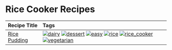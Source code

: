 # Rice Cooker Recipes 

|Recipe Title|Tags
|:---|:---|
|[Rice Pudding](../recipes/ricepudding.md)|<a href="../tags/dairy.html"><img src="https://img.shields.io/badge/tag-dairy-4b9e32" alt="dairy" /></a> <a href="../tags/dessert.html"><img src="https://img.shields.io/badge/tag-dessert-84f8cf" alt="dessert" /></a> <a href="../tags/easy.html"><img src="https://img.shields.io/badge/tag-easy-72fcc" alt="easy" /></a> <a href="../tags/rice.html"><img src="https://img.shields.io/badge/tag-rice-25a9f1" alt="rice" /></a> <a href="../tags/rice_cooker.html"><img src="https://img.shields.io/badge/tag-rice_cooker-f6b493" alt="rice_cooker" /></a> <a href="../tags/vegetarian.html"><img src="https://img.shields.io/badge/tag-vegetarian-473080" alt="vegetarian" /></a>|